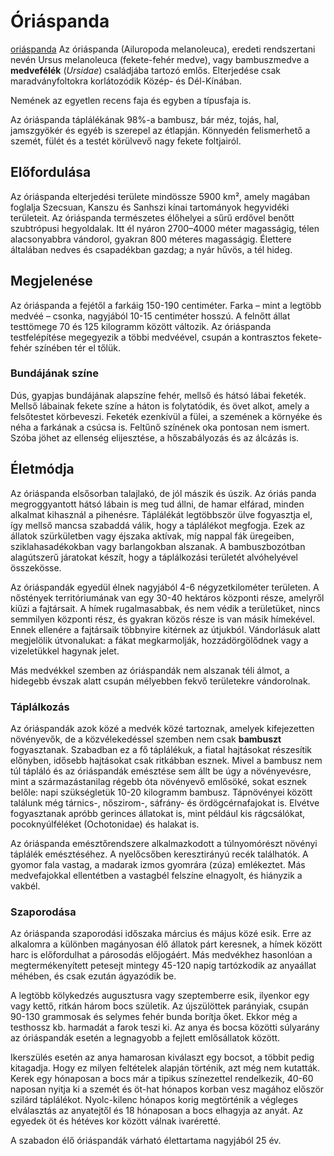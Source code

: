 # Óriáspanda
[oriáspanda](./img)
Az óriáspanda (Ailuropoda melanoleuca), eredeti rendszertani nevén Ursus melanoleuca (fekete-fehér medve), vagy bambuszmedve a **medvefélék** (*Ursidae*) családjába tartozó emlős. Elterjedése csak maradványfoltokra korlátozódik Közép- és Dél-Kínában.

Nemének az egyetlen recens faja és egyben a típusfaja is.

Az óriáspanda táplálékának 98%-a bambusz, bár méz, tojás, hal, jamszgyökér és egyéb is szerepel az étlapján. Könnyedén felismerhető a szemét, fülét és a testét körülvevő nagy fekete foltjairól. 

## Előfordulása

Az óriáspanda elterjedési területe mindössze 5900 km², amely magában foglalja Szecsuan, Kanszu és Sanhszi kínai tartományok hegyvidéki területeit. Az óriáspanda természetes élőhelyei a sűrű erdővel benőtt szubtrópusi hegyoldalak. Itt él nyáron 2700–4000 méter magasságig, télen alacsonyabbra vándorol, gyakran 800 méteres magasságig. Élettere általában nedves és csapadékban gazdag; a nyár hűvös, a tél hideg.

## Megjelenése

Az óriáspanda a fejétől a farkáig 150-190 centiméter. Farka – mint a legtöbb medvéé – csonka, nagyjából 10-15 centiméter hosszú. A felnőtt állat testtömege 70 és 125 kilogramm között változik. Az óriáspanda testfelépítése megegyezik a többi medvéével, csupán a kontrasztos fekete-fehér színében tér el tőlük. 

### Bundájának színe

Dús, gyapjas bundájának alapszíne fehér, mellső és hátsó lábai feketék. Mellső lábainak fekete színe a háton is folytatódik, és övet alkot, amely a felsőtestet körbeveszi. Feketék ezenkívül a fülei, a szemének a környéke és néha a farkának a csúcsa is. Feltűnő színének oka pontosan nem ismert. Szóba jöhet az ellenség elijesztése, a hőszabályozás és az álcázás is. 

## Életmódja

Az óriáspanda elsősorban talajlakó, de jól mászik és úszik. Az óriás panda megroggyantott hátsó lábain is meg tud állni, de hamar elfárad, minden alkalmat kihasznál a pihenésre. Táplálékát legtöbbször ülve fogyasztja el, így mellső mancsa szabaddá válik, hogy a táplálékot megfogja. Ezek az állatok szürkületben vagy éjszaka aktívak, míg nappal fák üregeiben, sziklahasadékokban vagy barlangokban alszanak. A bambuszbozótban alagútszerű járatokat készít, hogy a táplálkozási területét alvóhelyével összekösse.

Az óriáspandák egyedül élnek nagyjából 4-6 négyzetkilométer területen. A nőstények territóriumának van egy 30-40 hektáros központi része, amelyről kiűzi a fajtársait. A hímek rugalmasabbak, és nem védik a területüket, nincs semmilyen központi rész, és gyakran közös része is van másik hímekével. Ennek ellenére a fajtársaik többnyire kitérnek az útjukból. Vándorlásuk alatt megjelölik útvonalukat: a fákat megkarmolják, hozzádörgölődnek vagy a vizeletükkel hagynak jelet.

Más medvékkel szemben az óriáspandák nem alszanak téli álmot, a hidegebb évszak alatt csupán mélyebben fekvő területekre vándorolnak. 

### Táplálkozás

Az óriáspandák azok közé a medvék közé tartoznak, amelyek kifejezetten növényevők, de a közvélekedéssel szemben nem csak **bambuszt** fogyasztanak. Szabadban ez a fő táplálékuk, a fiatal hajtásokat részesítik előnyben, idősebb hajtásokat csak ritkábban esznek. Mivel a bambusz nem túl tápláló és az óriáspandák emésztése sem állt be úgy a növényevésre, mint a származástanilag régebb óta növényevő emlősöké, sokat esznek belőle: napi szükségletük 10-20 kilogramm bambusz. Tápnövényei között találunk még tárnics-, nőszirom-, sáfrány- és ördögcérnafajokat is. Elvétve fogyasztanak apróbb gerinces állatokat is, mint például kis rágcsálókat, pocoknyúlféléket (Ochotonidae) és halakat is.

Az óriáspanda emésztőrendszere alkalmazkodott a túlnyomórészt növényi táplálék emésztéséhez. A nyelőcsőben keresztirányú recék találhatók. A gyomor fala vastag, a madarak izmos gyomrára (zúza) emlékeztet. Más medvefajokkal ellentétben a vastagbél felszíne elnagyolt, és hiányzik a vakbél. 

### Szaporodása

Az óriáspanda szaporodási időszaka március és május közé esik. Erre az alkalomra a különben magányosan élő állatok párt keresnek, a hímek között harc is előfordulhat a párosodás előjogáért. Más medvékhez hasonlóan a megtermékenyített petesejt mintegy 45-120 napig tartózkodik az anyaállat méhében, és csak ezután ágyazódik be.

A legtöbb kölykedzés augusztusra vagy szeptemberre esik, ilyenkor egy vagy kettő, ritkán három bocs születik. Az újszülöttek parányiak, csupán 90-130 grammosak és selymes fehér bunda borítja őket. Ekkor még a testhossz kb. harmadát a farok teszi ki. Az anya és bocsa közötti súlyarány az óriáspandák esetén a legnagyobb a fejlett emlősállatok között.

Ikerszülés esetén az anya hamarosan kiválaszt egy bocsot, a többit pedig kitagadja. Hogy ez milyen feltételek alapján történik, azt még nem kutatták. Kerek egy hónaposan a bocs már a tipikus színezettel rendelkezik, 40-60 naposan nyitja ki a szemét és öt-hat hónapos korban vesz magához először szilárd táplálékot. Nyolc-kilenc hónapos korig megtörténik a végleges elválasztás az anyatejtől és 18 hónaposan a bocs elhagyja az anyát. Az egyedek öt és hétéves kor között válnak ivaréretté.

A szabadon élő óriáspandák várható élettartama nagyjából 25 év. 